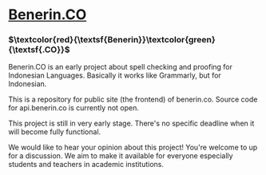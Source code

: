 # [Benerin.CO](https://benerin.co/)

### $\textcolor{red}{\textsf{Benerin}}\textcolor{green}{\textsf{.CO}}$ 

Benerin.CO is an early project about spell checking and proofing for Indonesian Languages. Basically it works like Grammarly, but for Indonesian.

This is a repository for public site (the frontend) of benerin.co. Source code for api.benerin.co is currently not open.

This project is still in very early stage. There's no specific deadline when it will become fully functional.

We would like to hear your opinion about this project! You're welcome to up for a discussion. We aim to make it available for everyone especially students and teachers in academic institutions.
